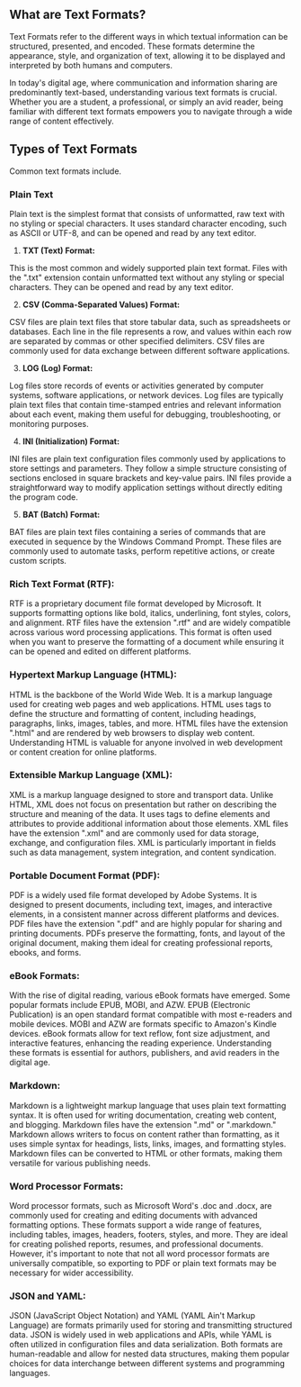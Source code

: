 ## What are Text Formats?

Text Formats refer to the different ways in which textual information can be structured, presented, and encoded. These formats determine the appearance, style, and organization of text, allowing it to be displayed and interpreted by both humans and computers.

In today's digital age, where communication and information sharing are predominantly text-based, understanding various text formats is crucial. Whether you are a student, a professional, or simply an avid reader, being familiar with different text formats empowers you to navigate through a wide range of content effectively.

## Types of Text Formats

Common text formats include.

### Plain Text

Plain text is the simplest format that consists of unformatted, raw text with no styling or special characters. It uses standard character encoding, such as ASCII or UTF-8, and can be opened and read by any text editor.

1. **TXT (Text) Format:**
 
This is the most common and widely supported plain text format. Files with the ".txt" extension contain unformatted text without any styling or special characters. They can be opened and read by any text editor.

2. **CSV (Comma-Separated Values) Format:**

CSV files are plain text files that store tabular data, such as spreadsheets or databases. Each line in the file represents a row, and values within each row are separated by commas or other specified delimiters. CSV files are commonly used for data exchange between different software applications.

3. **LOG (Log) Format:**

Log files store records of events or activities generated by computer systems, software applications, or network devices. Log files are typically plain text files that contain time-stamped entries and relevant information about each event, making them useful for debugging, troubleshooting, or monitoring purposes.

4. **INI (Initialization) Format:**

INI files are plain text configuration files commonly used by applications to store settings and parameters. They follow a simple structure consisting of sections enclosed in square brackets and key-value pairs. INI files provide a straightforward way to modify application settings without directly editing the program code.

5. **BAT (Batch) Format:**

BAT files are plain text files containing a series of commands that are executed in sequence by the Windows Command Prompt. These files are commonly used to automate tasks, perform repetitive actions, or create custom scripts.

### Rich Text Format (RTF):

RTF is a proprietary document file format developed by Microsoft. It supports formatting options like bold, italics, underlining, font styles, colors, and alignment. RTF files have the extension ".rtf" and are widely compatible across various word processing applications. This format is often used when you want to preserve the formatting of a document while ensuring it can be opened and edited on different platforms.

### Hypertext Markup Language (HTML):

HTML is the backbone of the World Wide Web. It is a markup language used for creating web pages and web applications. HTML uses tags to define the structure and formatting of content, including headings, paragraphs, links, images, tables, and more. HTML files have the extension ".html" and are rendered by web browsers to display web content. Understanding HTML is valuable for anyone involved in web development or content creation for online platforms.

### Extensible Markup Language (XML):

XML is a markup language designed to store and transport data. Unlike HTML, XML does not focus on presentation but rather on describing the structure and meaning of the data. It uses tags to define elements and attributes to provide additional information about those elements. XML files have the extension ".xml" and are commonly used for data storage, exchange, and configuration files. XML is particularly important in fields such as data management, system integration, and content syndication.

### Portable Document Format (PDF):

PDF is a widely used file format developed by Adobe Systems. It is designed to present documents, including text, images, and interactive elements, in a consistent manner across different platforms and devices. PDF files have the extension ".pdf" and are highly popular for sharing and printing documents. PDFs preserve the formatting, fonts, and layout of the original document, making them ideal for creating professional reports, ebooks, and forms.

### eBook Formats:

With the rise of digital reading, various eBook formats have emerged. Some popular formats include EPUB, MOBI, and AZW. EPUB (Electronic Publication) is an open standard format compatible with most e-readers and mobile devices. MOBI and AZW are formats specific to Amazon's Kindle devices. eBook formats allow for text reflow, font size adjustment, and interactive features, enhancing the reading experience. Understanding these formats is essential for authors, publishers, and avid readers in the digital age.

### Markdown:

Markdown is a lightweight markup language that uses plain text formatting syntax. It is often used for writing documentation, creating web content, and blogging. Markdown files have the extension ".md" or ".markdown." Markdown allows writers to focus on content rather than formatting, as it uses simple syntax for headings, lists, links, images, and formatting styles. Markdown files can be converted to HTML or other formats, making them versatile for various publishing needs.

### Word Processor Formats:

Word processor formats, such as Microsoft Word's .doc and .docx, are commonly used for creating and editing documents with advanced formatting options. These formats support a wide range of features, including tables, images, headers, footers, styles, and more. They are ideal for creating polished reports, resumes, and professional documents. However, it's important to note that not all word processor formats are universally compatible, so exporting to PDF or plain text formats may be necessary for wider accessibility.

### JSON and YAML:

JSON (JavaScript Object Notation) and YAML (YAML Ain't Markup Language) are formats primarily used for storing and transmitting structured data. JSON is widely used in web applications and APIs, while YAML is often utilized in configuration files and data serialization. Both formats are human-readable and allow for nested data structures, making them popular choices for data interchange between different systems and programming languages.
